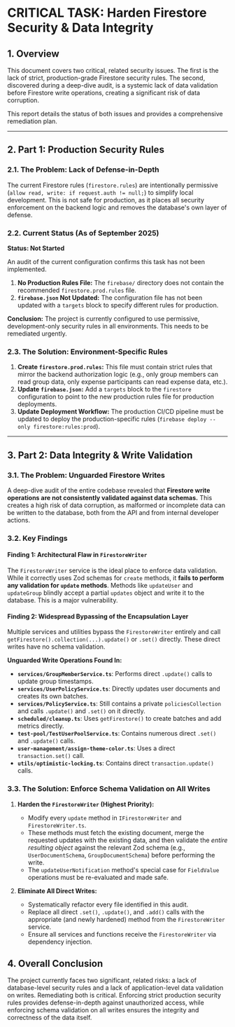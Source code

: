 # CRITICAL TASK: Harden Firestore Security & Data Integrity

## 1. Overview

This document covers two critical, related security issues. The first is the lack of strict, production-grade Firestore security rules. The second, discovered during a deep-dive audit, is a systemic lack of data validation before Firestore write operations, creating a significant risk of data corruption.

This report details the status of both issues and provides a comprehensive remediation plan.

---

## 2. Part 1: Production Security Rules

### 2.1. The Problem: Lack of Defense-in-Depth

The current Firestore rules (`firestore.rules`) are intentionally permissive (`allow read, write: if request.auth != null;`) to simplify local development. This is not safe for production, as it places all security enforcement on the backend logic and removes the database's own layer of defense.

### 2.2. Current Status (As of September 2025)

**Status: Not Started**

An audit of the current configuration confirms this task has not been implemented.

1.  **No Production Rules File:** The `firebase/` directory does not contain the recommended `firestore.prod.rules` file.
2.  **`firebase.json` Not Updated:** The configuration file has not been updated with a `targets` block to specify different rules for production.

**Conclusion:** The project is currently configured to use permissive, development-only security rules in all environments. This needs to be remediated urgently.

### 2.3. The Solution: Environment-Specific Rules

1.  **Create `firestore.prod.rules`:** This file must contain strict rules that mirror the backend authorization logic (e.g., only group members can read group data, only expense participants can read expense data, etc.).
2.  **Update `firebase.json`:** Add a `targets` block to the `firestore` configuration to point to the new production rules file for production deployments.
3.  **Update Deployment Workflow:** The production CI/CD pipeline must be updated to deploy the production-specific rules (`firebase deploy --only firestore:rules:prod`).

---

## 3. Part 2: Data Integrity & Write Validation

### 3.1. The Problem: Unguarded Firestore Writes

A deep-dive audit of the entire codebase revealed that **Firestore write operations are not consistently validated against data schemas.** This creates a high risk of data corruption, as malformed or incomplete data can be written to the database, both from the API and from internal developer actions.

### 3.2. Key Findings

#### Finding 1: Architectural Flaw in `FirestoreWriter`

The `FirestoreWriter` service is the ideal place to enforce data validation. While it correctly uses Zod schemas for `create` methods, it **fails to perform any validation for `update` methods**. Methods like `updateUser` and `updateGroup` blindly accept a partial `updates` object and write it to the database. This is a major vulnerability.

#### Finding 2: Widespread Bypassing of the Encapsulation Layer

Multiple services and utilities bypass the `FirestoreWriter` entirely and call `getFirestore().collection(...).update()` or `.set()` directly. These direct writes have no schema validation.

**Unguarded Write Operations Found In:**

*   **`services/GroupMemberService.ts`**: Performs direct `.update()` calls to update group timestamps.
*   **`services/UserPolicyService.ts`**: Directly updates user documents and creates its own batches.
*   **`services/PolicyService.ts`**: Still contains a private `policiesCollection` and calls `.update()` and `.set()` on it directly.
*   **`scheduled/cleanup.ts`**: Uses `getFirestore()` to create batches and add metrics directly.
*   **`test-pool/TestUserPoolService.ts`**: Contains numerous direct `.set()` and `.update()` calls.
*   **`user-management/assign-theme-color.ts`**: Uses a direct `transaction.set()` call.
*   **`utils/optimistic-locking.ts`**: Contains direct `transaction.update()` calls.

### 3.3. The Solution: Enforce Schema Validation on All Writes

1.  **Harden the `FirestoreWriter` (Highest Priority):**
    *   Modify every `update` method in `IFirestoreWriter` and `FirestoreWriter.ts`.
    *   These methods must fetch the existing document, merge the requested updates with the existing data, and then validate the *entire resulting object* against the relevant Zod schema (e.g., `UserDocumentSchema`, `GroupDocumentSchema`) before performing the write.
    *   The `updateUserNotification` method's special case for `FieldValue` operations must be re-evaluated and made safe.

2.  **Eliminate All Direct Writes:**
    *   Systematically refactor every file identified in this audit.
    *   Replace all direct `.set()`, `.update()`, and `.add()` calls with the appropriate (and newly hardened) method from the `FirestoreWriter` service.
    *   Ensure all services and functions receive the `FirestoreWriter` via dependency injection.

## 4. Overall Conclusion

The project currently faces two significant, related risks: a lack of database-level security rules and a lack of application-level data validation on writes. Remediating both is critical. Enforcing strict production security rules provides defense-in-depth against unauthorized access, while enforcing schema validation on all writes ensures the integrity and correctness of the data itself.